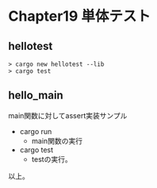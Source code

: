 # Chapter19 単体テスト

## hellotest

```
> cargo new hellotest --lib
> cargo test
```

## hello_main

main関数に対してassert実装サンプル

* cargo run
    * main関数の実行
* cargo test
    * testの実行。


以上。

